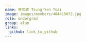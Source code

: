 ```yaml
---
name: 蔡宗諺 Tsung-Yen Tsai 
image: images/members/404415072.jpg 
role: undergrad
group: alum
links:
  github: link_to_github 
---
```

